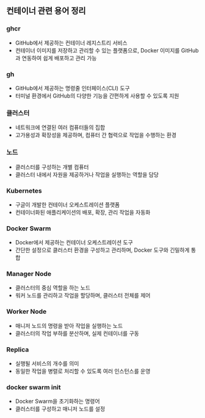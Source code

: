 ## 컨테이너 관련 용어 정리
### ghcr

- GitHub에서 제공하는 컨테이너 레지스트리 서비스
- 컨테이너 이미지를 저장하고 관리할 수 있는 플랫폼으로, Docker 이미지를 GitHub과 연동하여 쉽게 배포하고 관리 가능

### gh

- GitHub에서 제공하는 명령줄 인터페이스(CLI) 도구
- 터미널 환경에서 GitHub의 다양한 기능을 간편하게 사용할 수 있도록 지원

### 클러스터

- 네트워크에 연결된 여러 컴퓨터들의 집합
- 고가용성과 확장성을 제공하며, 컴퓨터 간 협력으로 작업을 수행하는 환경

### 노드

- 클러스터를 구성하는 개별 컴퓨터
- 클러스터 내에서 자원을 제공하거나 작업을 실행하는 역할을 담당

### Kubernetes

- 구글이 개발한 컨테이너 오케스트레이션 플랫폼
- 컨테이너화된 애플리케이션의 배포, 확장, 관리 작업을 자동화

### Docker Swarm

- Docker에서 제공하는 컨테이너 오케스트레이션 도구
- 간단한 설정으로 클러스터 환경을 구성하고 관리하며, Docker 도구와 긴밀하게 통합

### Manager Node

- 클러스터의 중심 역할을 하는 노드
- 워커 노드를 관리하고 작업을 할당하며, 클러스터 전체를 제어

### Worker Node

- 매니저 노드의 명령을 받아 작업을 실행하는 노드
- 클러스터의 작업 부하를 분산하며, 실제 컨테이너를 구동

### Replica

- 실행될 서비스의 개수를 의미
- 동일한 작업을 병렬로 처리할 수 있도록 여러 인스턴스를 운영

### docker swarm init

- Docker Swarm을 초기화하는 명령어
- 클러스터를 구성하고 매니저 노드를 설정
